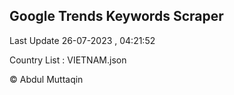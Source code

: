 

## Google Trends Keywords Scraper 
 
Last Update 26-07-2023 , 04:21:52

Country List :
VIETNAM.json



© Abdul Muttaqin 
